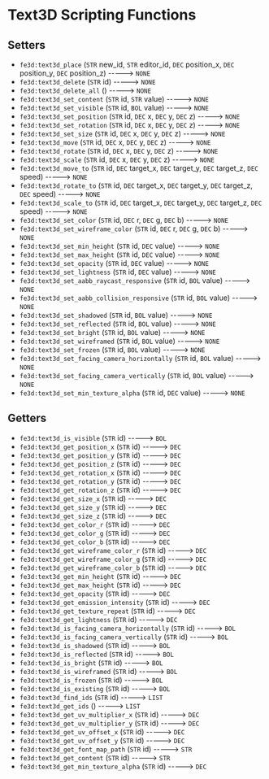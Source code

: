 # Text3D Scripting Functions

## Setters

- `fe3d:text3d_place` (`STR` new_id, `STR` editor_id, `DEC` position_x, `DEC` position_y, `DEC` position_z) -----> `NONE`
- `fe3d:text3d_delete` (`STR` id) -----> `NONE`
- `fe3d:text3d_delete_all` () -----> `NONE`
- `fe3d:text3d_set_content` (`STR` id, `STR` value) -----> `NONE`
- `fe3d:text3d_set_visible` (`STR` id, `BOL` value) -----> `NONE`
- `fe3d:text3d_set_position` (`STR` id, `DEC` x, `DEC` y, `DEC` z) -----> `NONE`
- `fe3d:text3d_set_rotation` (`STR` id, `DEC` x, `DEC` y, `DEC` z) -----> `NONE`
- `fe3d:text3d_set_size` (`STR` id, `DEC` x, `DEC` y, `DEC` z) -----> `NONE`
- `fe3d:text3d_move` (`STR` id, `DEC` x, `DEC` y, `DEC` z) -----> `NONE`
- `fe3d:text3d_rotate` (`STR` id, `DEC` x, `DEC` y, `DEC` z) -----> `NONE`
- `fe3d:text3d_scale` (`STR` id, `DEC` x, `DEC` y, `DEC` z) -----> `NONE`
- `fe3d:text3d_move_to` (`STR` id, `DEC` target_x, `DEC` target_y, `DEC` target_z, `DEC` speed) -----> `NONE`
- `fe3d:text3d_rotate_to` (`STR` id, `DEC` target_x, `DEC` target_y, `DEC` target_z, `DEC` speed) -----> `NONE`
- `fe3d:text3d_scale_to` (`STR` id, `DEC` target_x, `DEC` target_y, `DEC` target_z, `DEC` speed) -----> `NONE`
- `fe3d:text3d_set_color` (`STR` id, `DEC` r, `DEC` g, `DEC` b) -----> `NONE`
- `fe3d:text3d_set_wireframe_color` (`STR` id, `DEC` r, `DEC` g, `DEC` b) -----> `NONE`
- `fe3d:text3d_set_min_height` (`STR` id, `DEC` value) -----> `NONE`
- `fe3d:text3d_set_max_height` (`STR` id, `DEC` value) -----> `NONE`
- `fe3d:text3d_set_opacity` (`STR` id, `DEC` value) -----> `NONE`
- `fe3d:text3d_set_lightness` (`STR` id, `DEC` value) -----> `NONE`
- `fe3d:text3d_set_aabb_raycast_responsive` (`STR` id, `BOL` value) -----> `NONE`
- `fe3d:text3d_set_aabb_collision_responsive` (`STR` id, `BOL` value) -----> `NONE`
- `fe3d:text3d_set_shadowed` (`STR` id, `BOL` value) -----> `NONE`
- `fe3d:text3d_set_reflected` (`STR` id, `BOL` value) -----> `NONE`
- `fe3d:text3d_set_bright` (`STR` id, `BOL` value) -----> `NONE`
- `fe3d:text3d_set_wireframed` (`STR` id, `BOL` value) -----> `NONE`
- `fe3d:text3d_set_frozen` (`STR` id, `BOL` value) -----> `NONE`
- `fe3d:text3d_set_facing_camera_horizontally` (`STR` id, `BOL` value) -----> `NONE`
- `fe3d:text3d_set_facing_camera_vertically` (`STR` id, `BOL` value) -----> `NONE`
- `fe3d:text3d_set_min_texture_alpha` (`STR` id, `DEC` value) -----> `NONE`

## Getters

- `fe3d:text3d_is_visible` (`STR` id) -----> `BOL`
- `fe3d:text3d_get_position_x` (`STR` id) -----> `DEC`
- `fe3d:text3d_get_position_y` (`STR` id) -----> `DEC`
- `fe3d:text3d_get_position_z` (`STR` id) -----> `DEC`
- `fe3d:text3d_get_rotation_x` (`STR` id) -----> `DEC`
- `fe3d:text3d_get_rotation_y` (`STR` id) -----> `DEC`
- `fe3d:text3d_get_rotation_z` (`STR` id) -----> `DEC`
- `fe3d:text3d_get_size_x` (`STR` id) -----> `DEC`
- `fe3d:text3d_get_size_y` (`STR` id) -----> `DEC`
- `fe3d:text3d_get_size_z` (`STR` id) -----> `DEC`
- `fe3d:text3d_get_color_r` (`STR` id) -----> `DEC`
- `fe3d:text3d_get_color_g` (`STR` id) -----> `DEC`
- `fe3d:text3d_get_color_b` (`STR` id) -----> `DEC`
- `fe3d:text3d_get_wireframe_color_r` (`STR` id) -----> `DEC`
- `fe3d:text3d_get_wireframe_color_g` (`STR` id) -----> `DEC`
- `fe3d:text3d_get_wireframe_color_b` (`STR` id) -----> `DEC`
- `fe3d:text3d_get_min_height` (`STR` id) -----> `DEC`
- `fe3d:text3d_get_max_height` (`STR` id) -----> `DEC`
- `fe3d:text3d_get_opacity` (`STR` id) -----> `DEC`
- `fe3d:text3d_get_emission_intensity` (`STR` id) -----> `DEC`
- `fe3d:text3d_get_texture_repeat` (`STR` id) -----> `DEC`
- `fe3d:text3d_get_lightness` (`STR` id) -----> `DEC`
- `fe3d:text3d_is_facing_camera_horizontally` (`STR` id) -----> `BOL`
- `fe3d:text3d_is_facing_camera_vertically` (`STR` id) -----> `BOL`
- `fe3d:text3d_is_shadowed` (`STR` id) -----> `BOL`
- `fe3d:text3d_is_reflected` (`STR` id) -----> `BOL`
- `fe3d:text3d_is_bright` (`STR` id) -----> `BOL`
- `fe3d:text3d_is_wireframed` (`STR` id) -----> `BOL`
- `fe3d:text3d_is_frozen` (`STR` id) -----> `BOL`
- `fe3d:text3d_is_existing` (`STR` id) -----> `BOL`
- `fe3d:text3d_find_ids` (`STR` id) -----> `LIST`
- `fe3d:text3d_get_ids` () -----> `LIST`
- `fe3d:text3d_get_uv_multiplier_x` (`STR` id) -----> `DEC`
- `fe3d:text3d_get_uv_multiplier_y` (`STR` id) -----> `DEC`
- `fe3d:text3d_get_uv_offset_x` (`STR` id) -----> `DEC`
- `fe3d:text3d_get_uv_offset_y` (`STR` id) -----> `DEC`
- `fe3d:text3d_get_font_map_path` (`STR` id) -----> `STR`
- `fe3d:text3d_get_content` (`STR` id) -----> `STR`
- `fe3d:text3d_get_min_texture_alpha` (`STR` id) -----> `DEC`
